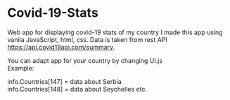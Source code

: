 # Covid-19-Stats
Web app for displaying covid-19 stats of my country
I made this app using vanila JavaScript, html, css. Data is taken from rest API https://api.covid19api.com/summary. 

You can adapt app for your country by changing UI.js
<br>
Example:

info.Countries[147] = data about Serbia
<br>
info.Countries[148] = data about Seychelles etc.
